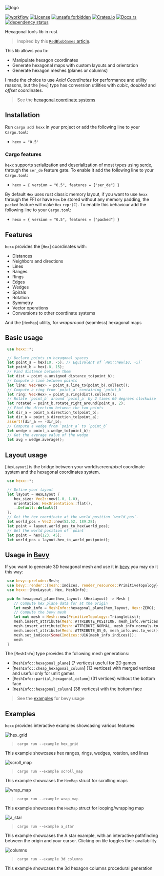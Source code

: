 ![logo](docs/hexx.png? "Hexx")

[![workflow](https://github.com/ManevilleF/hexx/actions/workflows/rust.yml/badge.svg)](https://github.com/ManevilleF/hexx/actions/workflows/rust.yml)
[![License](https://img.shields.io/badge/License-Apache_2.0-blue.svg)](./LICENSE)
[![unsafe forbidden](https://img.shields.io/badge/unsafe-forbidden-success.svg)](https://github.com/rust-secure-code/safety-dance/)
[![Crates.io](https://img.shields.io/crates/v/hexx.svg)](https://crates.io/crates/hexx)
[![Docs.rs](https://docs.rs/hexx/badge.svg)](https://docs.rs/hexx)
[![dependency status](https://deps.rs/crate/hexx/0.5.3/status.svg)](https://deps.rs/crate/hexx)

<!-- cargo-sync-readme start -->

 Hexagonal tools lib in rust.

 > Inspired by this [`RedBlobGames` article](https://www.redblobgames.com/grids/hexagons/implementation.html).

 This lib allows you to:
 - Manipulate hexagon coordinates
 - Generate hexagonal maps with custom layouts and orientation
 - Generate hexagon meshes (planes or columns)

 I made the choice to use *Axial Coordinates* for performance and utility reasons,
 but the [`Hex`] type has conversion utilities with *cubic*, *doubled* and *offset* coordinates.

 > See the [hexagonal coordinate systems](https://www.redblobgames.com/grids/hexagons/#coordinates)

 ## Installation

 Run `cargo add hexx` in your project or add the following line to your `Cargo.toml`:

 - `hexx = "0.5"`

 ### Cargo features

 `hexx` supports serialization and deserialization of most types using [serde](https://github.com/serde-rs/serde),
 through the `ser_de` feature gate. To enable it add the following line to your `Cargo.toml`:

 - `hexx = { version = "0.5", features = ["ser_de"] }`

 By default `Hex` uses rust classic memory layout, if you want to use `hexx` through the FFI or
 have `Hex` be stored without any memory padding, the `packed` feature will make `Hex`
 `repr(C)`. To enable this behaviour add the following line to your `Cargo.toml`:

 - `hexx = { version = "0.5", features = ["packed"] }`

 ## Features

 `hexx` provides the [`Hex`] coordinates with:
 - Distances
 - Neighbors and directions
 - Lines
 - Ranges
 - Rings
 - Edges
 - Wedges
 - Spirals
 - Rotation
 - Symmetry
 - Vector operations
 - Conversions to other coordinate systems

 And the [`HexMap`] utility, for *wraparound* (seamless) hexagonal maps

 ## Basic usage

```rust
 use hexx::*;

 // Declare points in hexagonal spaces
 let point_a = hex(10, -5); // Equivalent of `Hex::new(10, -5)`
 let point_b = hex(-8, 15);
 // Find distance between them
 let dist = point_a.unsigned_distance_to(point_b);
 // Compute a line between points
 let line: Vec<Hex> = point_a.line_to(point_b).collect();
 // Compute a ring from `point_a` containing `point_b`
 let ring: Vec<Hex> = point_a.ring(dist).collect();
 // Rotate `point_b` around `point_a` by 2 times 60 degrees clockwise
 let rotated = point_b.rotate_right_around(point_a, 2);
 // Find the direction between the two points
 let dir_a = point_a.direction_to(point_b);
 let dir_b = point_b.direction_to(point_a);
 assert!(dir_a == -dir_b);
 // Compute a wedge from `point_a` to `point_b`
 let wedge = point_a.wedge_to(point_b);
 // Get the average value of the wedge
 let avg = wedge.average();
```

 ## Layout usage

 [`HexLayout`] is the bridge between your world/screen/pixel coordinate system and the hexagonal
 coordinates system.

```rust
 use hexx::*;

 // Define your layout
 let layout = HexLayout {
    hex_size: Vec2::new(1.0, 1.0),
    orientation: HexOrientation::flat(),
    ..Default::default()
 };
 // Get the hex coordinate at the world position `world_pos`.
 let world_pos = Vec2::new(53.52, 189.28);
 let point = layout.world_pos_to_hex(world_pos);
 // Get the world position of `point`
 let point = hex(123, 45);
 let world_pos = layout.hex_to_world_pos(point);
```

 ## Usage in [Bevy](https://bevyengine.org/)

 If you want to generate 3D hexagonal mesh and use it in [bevy](bevyengine.org) you may do it this way:

```rust
 use bevy::prelude::Mesh;
 use bevy::render::{mesh::Indices, render_resource::PrimitiveTopology};
 use hexx::{HexLayout, Hex, MeshInfo};

 pub fn hexagonal_plane(hex_layout: &HexLayout) -> Mesh {
    // Compute hex plane data for at the origin
    let mesh_info = MeshInfo::hexagonal_plane(hex_layout, Hex::ZERO);
    // Compute the bevy mesh
    let mut mesh = Mesh::new(PrimitiveTopology::TriangleList);
    mesh.insert_attribute(Mesh::ATTRIBUTE_POSITION, mesh_info.vertices.to_vec());
    mesh.insert_attribute(Mesh::ATTRIBUTE_NORMAL, mesh_info.normals.to_vec());
    mesh.insert_attribute(Mesh::ATTRIBUTE_UV_0, mesh_info.uvs.to_vec());
    mesh.set_indices(Some(Indices::U16(mesh_info.indices)));
    mesh
 }
```

 The [`MeshInfo`] type provides the following mesh generations:
 - [`MeshInfo::hexagonal_plane`] (7 vertices) useful for 2D games
 - [`MeshInfo::cheap_hexagonal_column`] (13 vertices) with merged vertices and useful only for
 unlit games
 - [`MeshInfo::partial_hexagonal_column`] (31 vertices) without the bottom face
 - [`MeshInfo::hexagonal_column`] (38 vertices) with the bottom face

<!-- cargo-sync-readme end -->

> See the [examples](examples) for bevy usage

 ## Examples

`hexx` provides interactive examples showcasing various features:

![hex_grid](docs/hex_grid.png "hex grid example")

 > `cargo run --example hex_grid`

This example showcases hex ranges, rings, wedges, rotation, and lines

![scroll_map](docs/scroll_map.gif "scroll map example")

 > `cargo run --example scroll_map`

 This example showcases the `HexMap` struct for scrolling maps

![wrap_map](docs/wrap_map.gif "wrap map example")

 > `cargo run --example wrap_map`

 This example showcases the `HexMap` struct for looping/wrapping map

![a_star](docs/a_star.png "A star example")

 > `cargo run --example a_star`

 This example showcases the A star example, with an interactive pathfinding between the origin and your cursor.
 Clicking on tile toggles their availability

![columns](docs/3d_columns.png "3d columns example")

 > `cargo run --example 3d_columns`

 This example showcases the 3d hexagon columns procedural generation
